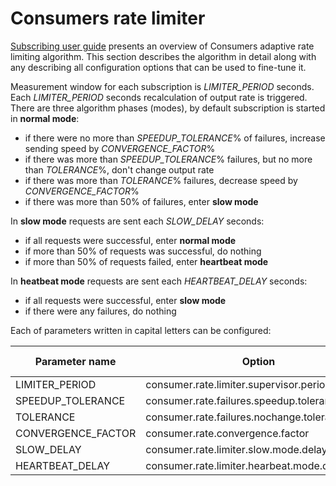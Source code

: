 # Consumers rate limiter

[Subscribing user guide](/user/subscribing) presents an overview of Consumers adaptive rate limiting algorithm.
This section describes the algorithm in detail along with any describing all configuration options that can be used
to fine-tune it.

Measurement window for each subscription is *LIMITER_PERIOD* seconds. Each *LIMITER_PERIOD* seconds recalculation of
output rate is triggered. There are three algorithm phases (modes), by default subscription is started in **normal mode**:

* if there were no more than *SPEEDUP_TOLERANCE*% of failures, increase sending speed by *CONVERGENCE_FACTOR*%
* if there was more than *SPEEDUP_TOLERANCE*% failures, but no more than *TOLERANCE*%, don't change output rate
* if there was more than *TOLERANCE*% failures, decrease speed by *CONVERGENCE_FACTOR*%
* if there was more than 50% of failures, enter **slow mode**

In **slow mode** requests are sent each *SLOW_DELAY* seconds:

* if all requests were successful, enter **normal mode**
* if more than 50% of requests was successful, do nothing
* if more than 50% of requests failed, enter **heartbeat mode**

In **heatbeat mode** requests are sent each *HEARTBEAT_DELAY* seconds:

* if all requests were successful, enter **slow mode**
* if there were any failures, do nothing

Each of parameters written in capital letters can be configured:

Parameter name     | Option                                          | Default value
------------------ | ----------------------------------------------- | -------------
LIMITER_PERIOD     | consumer.rate.limiter.supervisor.period         | 30
SPEEDUP_TOLERANCE  | consumer.rate.failures.speedup.tolerance.ratio  | 0.01
TOLERANCE          | consumer.rate.failures.nochange.tolerance.ratio | 0.05
CONVERGENCE_FACTOR | consumer.rate.convergence.factor                | 0.2
SLOW_DELAY         | consumer.rate.limiter.slow.mode.delay           | 1
HEARTBEAT_DELAY    | consumer.rate.limiter.hearbeat.mode.delay       | 60
